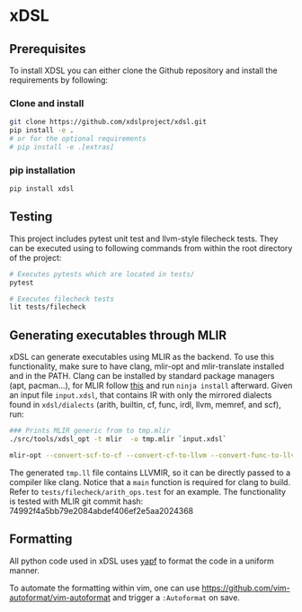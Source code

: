 # xDSL

## Prerequisites

To install XDSL you can either clone the Github repository and install the requirements by following:

### Clone and install
```bash
git clone https://github.com/xdslproject/xdsl.git
pip install -e .
# or for the optional requirements
# pip install -e .[extras]
```

### pip installation

```bash
pip install xdsl
```

## Testing

This project includes pytest unit test and llvm-style filecheck tests. They can
be executed using to following commands from within the root directory of the
project:

```bash
# Executes pytests which are located in tests/
pytest

# Executes filecheck tests
lit tests/filecheck
```

## Generating executables through MLIR

xDSL can generate executables using MLIR as the backend. To use this
functionality, make sure to have clang, mlir-opt and mlir-translate installed
and in the PATH. Clang can be installed by standard package managers (apt,
pacman...), for MLIR follow [this](https://mlir.llvm.org/getting_started/) and
run `ninja install` afterward. Given an input file `input.xdsl`, that contains
IR with only the mirrored dialects found in `xdsl/dialects` (arith, builtin,
cf, func, irdl, llvm, memref, and scf), run:

```bash
### Prints MLIR generic from to tmp.mlir
./src/tools/xdsl_opt -t mlir  -o tmp.mlir `input.xdsl`

mlir-opt --convert-scf-to-cf --convert-cf-to-llvm --convert-func-to-llvm --convert-arith-to-llvm --convert-memref-to-llvm --reconcile-unrealized-casts tmp.mlir | mlir-translate --mlir-to-llvmir > tmp.ll
```

The generated `tmp.ll` file contains LLVMIR, so it can be directly passed to a
compiler like clang. Notice that a `main` function is required for clang to
build. Refer to `tests/filecheck/arith_ops.test` for an example. The
functionality is tested with MLIR git commit hash:
74992f4a5bb79e2084abdef406ef2e5aa2024368


## Formatting

All python code used in xDSL uses [yapf](https://github.com/google/yapf) to
format the code in a uniform manner.

To automate the formatting within vim, one can use
https://github.com/vim-autoformat/vim-autoformat and trigger a `:Autoformat` on
save.
